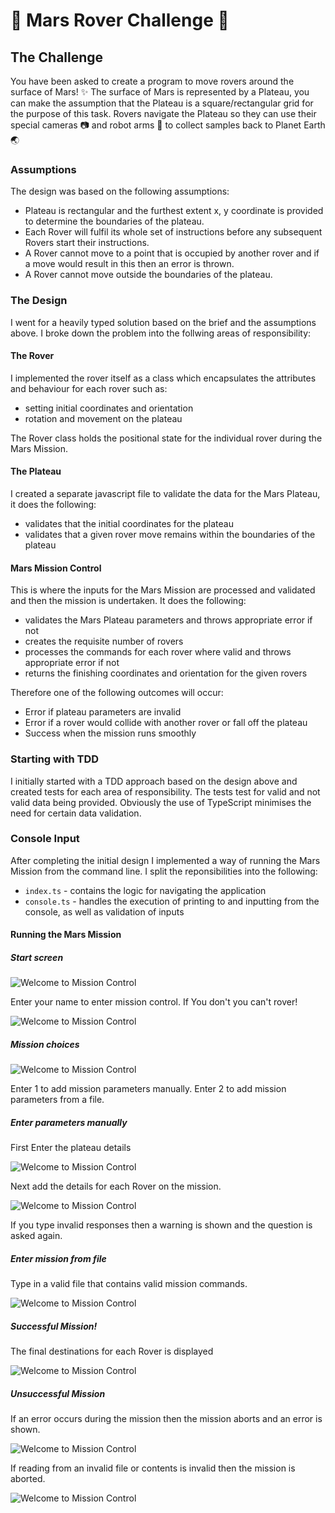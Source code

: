 # 🚀 Mars Rover Challenge 🚀

## The Challenge

You have been asked to create a program to move rovers around the surface of Mars!
✨
The surface of Mars is represented by a Plateau, you can make the assumption that the
Plateau is a square/rectangular grid for the purpose of this task.
Rovers navigate the Plateau so they can use their special cameras 📷 and robot arms
🦾 to collect samples back to Planet Earth 🌏

### Assumptions

The design was based on the following assumptions:
- Plateau is rectangular and the furthest extent x, y coordinate is provided to determine the boundaries of the plateau.
- Each Rover will fulfil its whole set of instructions before any subsequent Rovers start their instructions.
- A Rover cannot move to a point that is occupied by another rover and if a move would result in this then an error is thrown.
- A Rover cannot move outside the boundaries of the plateau.

### The Design

I went for a heavily typed solution based on the brief and the assumptions above. I broke down the problem into the follwing areas of responsibility:

#### The Rover
I implemented the rover itself as a class which encapsulates the attributes and behaviour for each rover such as:
- setting initial coordinates and orientation
- rotation and movement on the plateau

The Rover class holds the positional state for the individual rover during the Mars Mission.

#### The Plateau
I created a separate javascript file to validate the data for the Mars Plateau, it does the following:
- validates that the initial coordinates for the plateau
- validates that a given rover move remains within the boundaries of the plateau

#### Mars Mission Control
This is where the inputs for the Mars Mission are processed and validated and then the mission is undertaken. It does the following:
- validates the Mars Plateau parameters and throws appropriate error if not
- creates the requisite number of rovers
- processes the commands for each rover where valid and throws appropriate error if not
- returns the finishing coordinates and orientation for the given rovers

Therefore one of the following outcomes will occur:
- Error if plateau parameters are invalid
- Error if a rover would collide with another rover or fall off the plateau
- Success when the mission runs smoothly

### Starting with TDD

I initially started with a TDD approach based on the design above and created tests for each area of responsibility. The tests test for valid and not valid data being provided. Obviously the use of TypeScript minimises the need for certain data validation.

### Console Input

After completing the initial design I implemented a way of running the Mars Mission from the command line. I split the reponsibilities into the following:
- `index.ts` - contains the logic for navigating the application
- `console.ts` - handles the execution of printing to and inputting from the console, as well as validation of inputs

#### Running the Mars Mission

##### Start screen

![Welcome to Mission Control](./images/start.jpg)

Enter your name to enter mission control. If You don't you can't rover!

![Welcome to Mission Control](./images/no-name-abort.jpg)

##### Mission choices

![Welcome to Mission Control](./images/mission-choices.jpg)

Enter 1 to add mission parameters manually.
Enter 2 to add mission parameters from a file.

##### Enter parameters manually

First Enter the plateau details

![Welcome to Mission Control](./images/plateau.jpg)

Next add the details for each Rover on the mission.

![Welcome to Mission Control](./images/rover.jpg)

If you type invalid responses then a warning is shown and the question is asked again.

##### Enter mission from file

Type in a valid file that contains valid mission commands.

![Welcome to Mission Control](./images/file-mission.jpg)

##### Successful Mission! 

The final destinations for each Rover is displayed

![Welcome to Mission Control](./images/success.jpg)

##### Unsuccessful Mission

If an error occurs during the mission then the mission aborts and an error is shown.

![Welcome to Mission Control](./images/error-abort.jpg)

If reading from an invalid file or contents is invalid then the mission is aborted.

![Welcome to Mission Control](./images/bad-file-abort.jpg)


